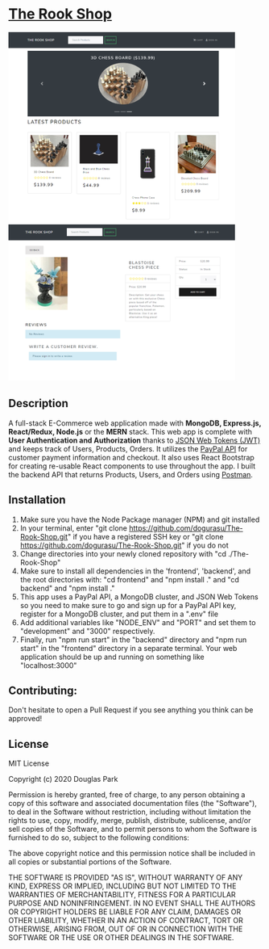 # [The Rook Shop](https://therookshop.herokuapp.com/ "The Rook Shop")

<img src="./uploads/trs-1.png" alt="The Rook Shop 1" width="450">
<img src="./uploads/trs-2.png" alt="The Rook Shop 2" width="450">

## Description
A full-stack E-Commerce web application made with **MongoDB, Express.js, React/Redux, Node.js** or the **MERN** stack. This web app is complete with **User Authentication and Authorization** thanks to [JSON Web Tokens (JWT)](https://jwt.io/ "JWT") and keeps track of Users, Products, Orders. It utilizes the [PayPal API](https://developer.paypal.com/docs/api/overview/ "PayPal Developer Docs") for customer payment information and checkout. It also uses React Bootstrap for creating re-usable React components to use throughout the app. I built the backend API that returns Products, Users, and Orders using [Postman](https://www.postman.com/ "Postman").

## Installation
1. Make sure you have the Node Package manager (NPM) and git installed
2. In your terminal, enter "git clone https://github.com/dogurasu/The-Rook-Shop.git" if you have a registered SSH key or "git clone https://github.com/dogurasu/The-Rook-Shop.git" if you do not
3. Change directories into your newly cloned repository with "cd ./The-Rook-Shop"
4. Make sure to install all dependencies in the 'frontend', 'backend', and the root directories with: "cd frontend" and "npm install ." and "cd backend" and "npm install ."
5. This app uses a PayPal API, a MongoDB cluster, and JSON Web Tokens so you need to make sure to go and sign up for a PayPal API key, register for a MongoDB cluster, and put them in a ".env" file
6. Add additional variables like "NODE_ENV" and "PORT" and set them to "development" and "3000" respectively.
7. Finally, run "npm run start" in the "backend" directory and "npm run start" in the "frontend" directory in a separate terminal. Your web application should be up and running on something like "localhost:3000"


## Contributing:
Don't hesitate to open a Pull Request if you see anything you think can be approved!

## License
MIT License

Copyright (c) 2020 Douglas Park

Permission is hereby granted, free of charge, to any person obtaining a copy
of this software and associated documentation files (the "Software"), to deal
in the Software without restriction, including without limitation the rights
to use, copy, modify, merge, publish, distribute, sublicense, and/or sell
copies of the Software, and to permit persons to whom the Software is
furnished to do so, subject to the following conditions:

The above copyright notice and this permission notice shall be included in all
copies or substantial portions of the Software.

THE SOFTWARE IS PROVIDED "AS IS", WITHOUT WARRANTY OF ANY KIND, EXPRESS OR
IMPLIED, INCLUDING BUT NOT LIMITED TO THE WARRANTIES OF MERCHANTABILITY,
FITNESS FOR A PARTICULAR PURPOSE AND NONINFRINGEMENT. IN NO EVENT SHALL THE
AUTHORS OR COPYRIGHT HOLDERS BE LIABLE FOR ANY CLAIM, DAMAGES OR OTHER
LIABILITY, WHETHER IN AN ACTION OF CONTRACT, TORT OR OTHERWISE, ARISING FROM,
OUT OF OR IN CONNECTION WITH THE SOFTWARE OR THE USE OR OTHER DEALINGS IN THE
SOFTWARE.
